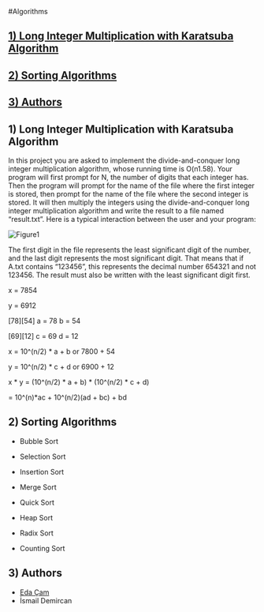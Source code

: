 #Algorithms
## [1) Long Integer Multiplication with Karatsuba Algorithm](https://github.com/ismaildemircann/Algorithms/blob/master/README.md#1-long-integer-multiplication-with-karatsuba-algorithm-1)
## [2) Sorting Algorithms](https://github.com/ismaildemircann/Algorithms/blob/master/README.md#2-sorting-algorithms-1)
## [3) Authors](https://github.com/ismaildemircann/Algorithms/blob/master/README.md#3-authors-1)

## 1) Long Integer Multiplication with Karatsuba Algorithm
In this project you are asked to implement the divide-and-conquer long integer multiplication algorithm, whose running time is O(n1.58).
Your program will first prompt for N, the number of digits that each integer has. Then the program will
prompt for the name of the file where the first integer is stored, then prompt for the name of the file
where the second integer is stored. It will then multiply the integers using the divide-and-conquer long
integer multiplication algorithm and write the result to a file named “result.txt”. Here is a typical
interaction between the user and your program:

![Figure1](https://github.com/ismaildemircann/Algorithms/blob/master/KaratsubaAlgorithm/images/Figure1.png)

The first digit in the file represents the least significant digit of the number, and the last digit represents
the most significant digit. That means that if A.txt contains “123456”, this represents the decimal number
654321 and not 123456. The result must also be written with the least significant digit first.



x = 7854

y = 6912
 
[78][54]
a = 78
 b = 54

[69][12]
c = 69
 d = 12

x = 10^(n/2) * a + b or 7800 + 54

y = 10^(n/2) * c + d or 6900 + 12

x * y = (10^(n/2) * a + b) * (10^(n/2) * c + d)

= 10^(n)*ac + 10^(n/2)(ad + bc) + bd


## 2) Sorting Algorithms

* Bubble Sort

* Selection Sort

* Insertion Sort

* Merge Sort

* Quick Sort

* Heap Sort

* Radix Sort

* Counting Sort

## 3) Authors
* [Eda Çam](https://github.com/edacaam)
* İsmail Demircan
